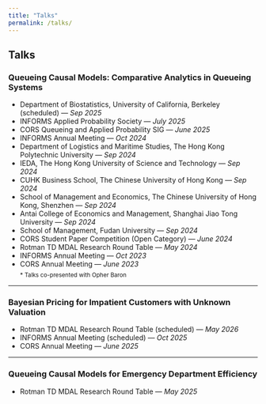 ```yaml
---
title: "Talks"
permalink: /talks/
---
```



## Talks

### Queueing Causal Models: Comparative Analytics in Queueing Systems

- Department of Biostatistics, University of California, Berkeley (scheduled) — *Sep 2025*  
- INFORMS Applied Probability Society — *July 2025*  
- CORS Queueing and Applied Probability SIG — *June 2025*  
- INFORMS Annual Meeting — *Oct 2024*  
- Department of Logistics and Maritime Studies, The Hong Kong Polytechnic University — *Sep 2024*  
- IEDA, The Hong Kong University of Science and Technology — *Sep 2024*  
- CUHK Business School, The Chinese University of Hong Kong — *Sep 2024*  
- School of Management and Economics, The Chinese University of Hong Kong, Shenzhen — *Sep 2024*  
- Antai College of Economics and Management, Shanghai Jiao Tong University — *Sep 2024*  
- School of Management, Fudan University — *Sep 2024*  
- CORS Student Paper Competition (Open Category) — *June 2024*  
- Rotman TD MDAL Research Round Table — *May 2024*  
- INFORMS Annual Meeting — *Oct 2023*  
- CORS Annual Meeting — *June 2023*  
<sub>\* Talks co-presented with Opher Baron</sub>

---

### Bayesian Pricing for Impatient Customers with Unknown Valuation

- Rotman TD MDAL Research Round Table (scheduled) — *May 2026*  
- INFORMS Annual Meeting (scheduled) — *Oct 2025*  
- CORS Annual Meeting — *June 2025*

---

### Queueing Causal Models for Emergency Department Efficiency

- Rotman TD MDAL Research Round Table — *May 2025*

